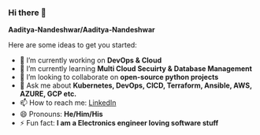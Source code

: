### Hi there 👋


**Aaditya-Nandeshwar/Aaditya-Nandeshwar**

Here are some ideas to get you started:

- 🔭 I’m currently working on **DevOps & Cloud**
- 🌱 I’m currently learning **Multi Cloud Secuirty & Database Management**
- 👯 I’m looking to collaborate on **open-source python projects**
- 💬 Ask me about **Kubernetes, DevOps, CICD, Terraform, Ansible, AWS, AZURE, GCP etc.**
- 📫 How to reach me: [LinkedIn](https://www.linkedin.com/in/aaditya-nandeshwar/)
- 😄 Pronouns: **He/Him/His**
- ⚡ Fun fact: **I am a Electronics engineer loving software stuff**
